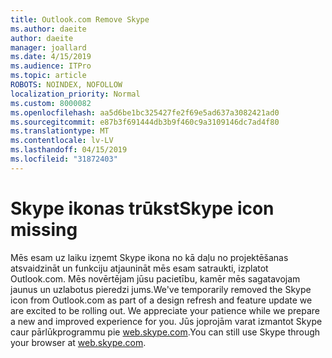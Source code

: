 ```yaml
---
title: Outlook.com Remove Skype
ms.author: daeite
author: daeite
manager: joallard
ms.date: 4/15/2019
ms.audience: ITPro
ms.topic: article
ROBOTS: NOINDEX, NOFOLLOW
localization_priority: Normal
ms.custom: 8000082
ms.openlocfilehash: aa5d6be1bc325427fe2f69e5ad637a3082421ad0
ms.sourcegitcommit: e87b3f691444db3b9f460c9a3109146dc7ad4f80
ms.translationtype: MT
ms.contentlocale: lv-LV
ms.lasthandoff: 04/15/2019
ms.locfileid: "31872403"
---
```

# <a name="skype-icon-missing"></a><span data-ttu-id="a0653-102">Skype ikonas trūkst</span><span class="sxs-lookup"><span data-stu-id="a0653-102">Skype icon missing</span></span>

<span data-ttu-id="a0653-103">Mēs esam uz laiku izņemt Skype ikona no kā daļu no projektēšanas atsvaidzināt un funkciju atjaunināt mēs esam satraukti, izplatot Outlook.com. Mēs novērtējam jūsu pacietību, kamēr mēs sagatavojam jaunus un uzlabotus pieredzi jums.</span><span class="sxs-lookup"><span data-stu-id="a0653-103">We've temporarily removed the Skype icon from Outlook.com as part of a design refresh and feature update we are excited to be rolling out. We appreciate your patience while we prepare a new and improved experience for you.</span></span>
<span data-ttu-id="a0653-104">Jūs joprojām varat izmantot Skype caur pārlūkprogrammu pie [web.skype.com](https://web.skype.com/).</span><span class="sxs-lookup"><span data-stu-id="a0653-104">You can still use Skype through your browser at [web.skype.com](https://web.skype.com/).</span></span>
